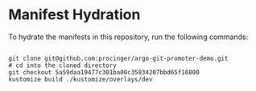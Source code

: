 
# Manifest Hydration

To hydrate the manifests in this repository, run the following commands:

```shell

git clone git@github.com:procinger/argo-git-promoter-demo.git
# cd into the cloned directory
git checkout 5a59daa19477c301ba00c35834207bbd65f16800
kustomize build ./kustomize/overlays/dev
```